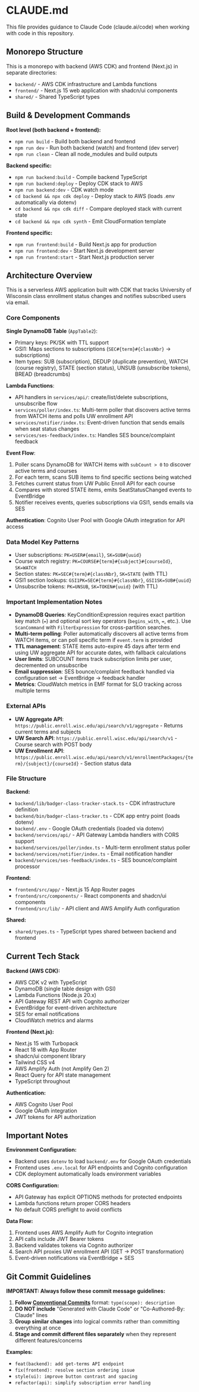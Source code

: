 # CLAUDE.md

This file provides guidance to Claude Code (claude.ai/code) when working with code in this repository.

## Monorepo Structure

This is a monorepo with backend (AWS CDK) and frontend (Next.js) in separate directories:
- `backend/` - AWS CDK infrastructure and Lambda functions
- `frontend/` - Next.js 15 web application with shadcn/ui components
- `shared/` - Shared TypeScript types

## Build & Development Commands

**Root level (both backend + frontend):**
- `npm run build` - Build both backend and frontend
- `npm run dev` - Run both backend (watch) and frontend (dev server)
- `npm run clean` - Clean all node_modules and build outputs

**Backend specific:**
- `npm run backend:build` - Compile backend TypeScript  
- `npm run backend:deploy` - Deploy CDK stack to AWS
- `npm run backend:dev` - CDK watch mode
- `cd backend && npx cdk deploy` - Deploy stack to AWS (loads .env automatically via dotenv)
- `cd backend && npx cdk diff` - Compare deployed stack with current state
- `cd backend && npx cdk synth` - Emit CloudFormation template

**Frontend specific:**
- `npm run frontend:build` - Build Next.js app for production
- `npm run frontend:dev` - Start Next.js development server
- `npm run frontend:start` - Start Next.js production server

## Architecture Overview

This is a serverless AWS application built with CDK that tracks University of Wisconsin class enrollment status changes and notifies subscribed users via email.

### Core Components

**Single DynamoDB Table** (`AppTable2`):
- Primary keys: PK/SK with TTL support
- GSI1: Maps sections to subscriptions (`SEC#{term}#{classNbr}` → subscriptions)
- Item types: SUB (subscription), DEDUP (duplicate prevention), WATCH (course registry), STATE (section status), UNSUB (unsubscribe tokens), BREAD (breadcrumbs)

**Lambda Functions**:
- API handlers in `services/api/`: create/list/delete subscriptions, unsubscribe flow
- `services/poller/index.ts`: Multi-term poller that discovers active terms from WATCH items and polls UW enrollment API
- `services/notifier/index.ts`: Event-driven function that sends emails when seat status changes  
- `services/ses-feedback/index.ts`: Handles SES bounce/complaint feedback

**Event Flow**:
1. Poller scans DynamoDB for WATCH items with `subCount > 0` to discover active terms and courses
2. For each term, scans SUB items to find specific sections being watched
3. Fetches current status from UW Public Enroll API for each course
4. Compares with stored STATE items, emits SeatStatusChanged events to EventBridge
5. Notifier receives events, queries subscriptions via GSI1, sends emails via SES

**Authentication**: Cognito User Pool with Google OAuth integration for API access

### Data Model Key Patterns

- User subscriptions: `PK=USER#{email}`, `SK=SUB#{uuid}`
- Course watch registry: `PK=COURSE#{term}#{subject}#{courseId}`, `SK=WATCH`
- Section states: `PK=SEC#{term}#{classNbr}`, `SK=STATE` (with TTL)
- GSI1 section lookups: `GSI1PK=SEC#{term}#{classNbr}`, `GSI1SK=SUB#{uuid}`
- Unsubscribe tokens: `PK=UNSUB`, `SK=TOKEN#{uuid}` (with TTL)

### Important Implementation Notes

- **DynamoDB Queries**: KeyConditionExpression requires exact partition key match (`=`) and optional sort key operators (`begins_with`, `=`, etc.). Use `ScanCommand` with `FilterExpression` for cross-partition searches.
- **Multi-term polling**: Poller automatically discovers all active terms from WATCH items, or can poll specific term if `event.term` is provided
- **TTL management**: STATE items auto-expire 45 days after term end using UW aggregate API for accurate dates, with fallback calculations
- **User limits**: SUBCOUNT items track subscription limits per user, decremented on unsubscribe
- **Email suppression**: SES bounce/complaint feedback handled via configuration set → EventBridge → feedback handler
- **Metrics**: CloudWatch metrics in EMF format for SLO tracking across multiple terms

### External APIs

- **UW Aggregate API**: `https://public.enroll.wisc.edu/api/search/v1/aggregate` - Returns current terms and subjects
- **UW Search API**: `https://public.enroll.wisc.edu/api/search/v1` - Course search with POST body
- **UW Enrollment API**: `https://public.enroll.wisc.edu/api/search/v1/enrollmentPackages/{term}/{subject}/{courseId}` - Section status data

### File Structure

**Backend:**
- `backend/lib/badger-class-tracker-stack.ts` - CDK infrastructure definition
- `backend/bin/badger-class-tracker.ts` - CDK app entry point (loads dotenv)
- `backend/.env` - Google OAuth credentials (loaded via dotenv)
- `backend/services/api/` - API Gateway Lambda handlers with CORS support
- `backend/services/poller/index.ts` - Multi-term enrollment status poller
- `backend/services/notifier/index.ts` - Email notification handler
- `backend/services/ses-feedback/index.ts` - SES bounce/complaint processor

**Frontend:**
- `frontend/src/app/` - Next.js 15 App Router pages
- `frontend/src/components/` - React components and shadcn/ui components
- `frontend/src/lib/` - API client and AWS Amplify Auth configuration

**Shared:**
- `shared/types.ts` - TypeScript types shared between backend and frontend

## Current Tech Stack

**Backend (AWS CDK):**
- AWS CDK v2 with TypeScript
- DynamoDB (single table design with GSI)
- Lambda Functions (Node.js 20.x)
- API Gateway REST API with Cognito authorizer
- EventBridge for event-driven architecture
- SES for email notifications
- CloudWatch metrics and alarms

**Frontend (Next.js):**
- Next.js 15 with Turbopack
- React 18 with App Router
- shadcn/ui component library
- Tailwind CSS v4
- AWS Amplify Auth (not Amplify Gen 2)
- React Query for API state management
- TypeScript throughout

**Authentication:**
- AWS Cognito User Pool
- Google OAuth integration
- JWT tokens for API authorization

## Important Notes

**Environment Configuration:**
- Backend uses `dotenv` to load `backend/.env` for Google OAuth credentials
- Frontend uses `.env.local` for API endpoints and Cognito configuration
- CDK deployment automatically loads environment variables

**CORS Configuration:**
- API Gateway has explicit OPTIONS methods for protected endpoints
- Lambda functions return proper CORS headers
- No default CORS preflight to avoid conflicts

**Data Flow:**
1. Frontend uses AWS Amplify Auth for Cognito integration
2. API calls include JWT Bearer tokens
3. Backend validates tokens via Cognito authorizer
4. Search API proxies UW enrollment API (GET → POST transformation)
5. Event-driven notifications via EventBridge + SES

## Git Commit Guidelines

**IMPORTANT: Always follow these commit message guidelines:**

1. **Follow [Conventional Commits](https://www.conventionalcommits.org/en/v1.0.0/)** format: `type(scope): description`
2. **DO NOT include** "Generated with Claude Code" or "Co-Authored-By: Claude" lines
3. **Group similar changes** into logical commits rather than committing everything at once
4. **Stage and commit different files separately** when they represent different features/concerns

**Examples:**
- `feat(backend): add get-terms API endpoint`
- `fix(frontend): resolve section ordering issue`
- `style(ui): improve button contrast and spacing`
- `refactor(api): simplify subscription error handling`